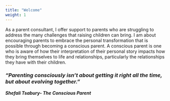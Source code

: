 ```yaml
---
title: "Welcome"
weight: 1
---
```


As a parent consultant, I offer support to parents who are struggling to address the many challenges that raising children can bring. I am about encouraging parents to embrace the personal transformation that is possible through becoming a conscious parent.  A conscious parent is one who is aware of how their interpretation of their personal story impacts how they bring themselves to life and relationships, particularly the relationships they have with their children.

### ***“Parenting consciously isn’t about getting it right all the time, but about evolving together.”***

***Shefali Tsabury- The Conscious Parent***